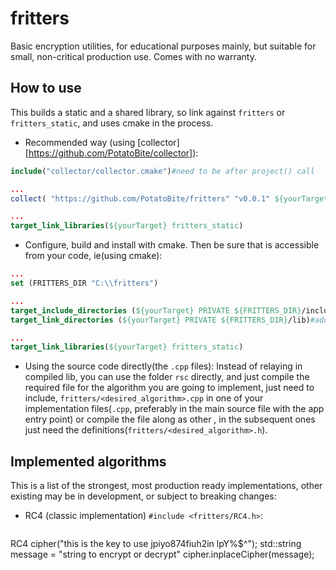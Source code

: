 # fritters
Basic encryption utilities, for educational purposes mainly, but suitable for small, non-critical production use. Comes with no warranty. 

## How to use

This builds a static and a shared library, so link against `fritters` or `fritters_static`, and uses cmake in the process.

- Recommended way (using [collector][https://github.com/PotatoBite/collector]):
```cmake
include("collector/collector.cmake")#need to be after project() call

...
collect( "https://github.com/PotatoBite/fritters" "v0.0.1" ${yourTarget} )

...
target_link_libraries(${yourTarget} fritters_static)
```

- Configure, build and install with cmake. Then be sure that is accessible from your code, ie(using cmake): 
```cmake
...
set (FRITTERS_DIR "C:\\fritters")

...
target_include_directories (${yourTarget} PRIVATE ${FRITTERS_DIR}/include )#add path to headers
target_link_directories (${yourTarget} PRIVATE ${FRITTERS_DIR}/lib)#add path to libs

...
target_link_libraries(${yourTarget} fritters_static)
```

- Using the source code directly(the `.cpp` files): Instead of relaying in compiled lib, you can use the folder `rsc` directly, and just compile the required file for the algorithm you are going to implement, just need to include, `fritters/<desired_algorithm>.cpp` in one of your implementation files(`.cpp`, preferably in the main source file with the app entry point) or compile the file along as other , in the subsequent ones just need the definitions(`fritters/<desired_algorithm>.h`).

## Implemented algorithms

This is a list of the strongest, most production ready implementations, other existing may be in development, or subject to breaking changes:

- RC4 (classic implementation) `#include <fritters/RC4.h>`:


  ```c++
RC4 cipher("this is the key to use jpiyo874fiuh2in lpY%$^");
std::string message = "string to encrypt or decrypt"
cipher.inplaceCipher(message);
  ```